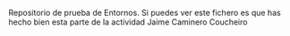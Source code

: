 Repositorio de prueba de Entornos. 
Si puedes ver este fichero es que has hecho bien esta parte de la actividad
Jaime Caminero Coucheiro
